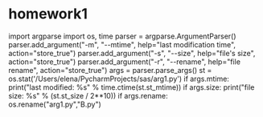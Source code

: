 # homework1
import argparse
import os, time
parser = argparse.ArgumentParser()
parser.add_argument("-m", "--mtime", help="last modification time", action="store_true")
parser.add_argument("-s", "--size", help="file's size", action="store_true")
parser.add_argument("-r", "--rename", help="file rename", action="store_true")
args = parser.parse_args()
st = os.stat('/Users/elena/PycharmProjects/sas/arg1.py')
if args.mtime:
    print("last modified: %s" % time.ctime(st.st_mtime))
if args.size:
    print("file size: %s" % (st.st_size / 2**10))
if args.rename:
    os.rename("arg1.py","B.py")
